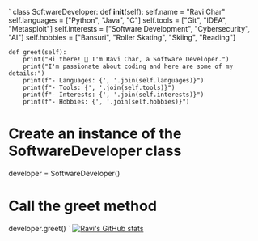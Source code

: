 `
class SoftwareDeveloper:
    def __init__(self):
        self.name = "Ravi Char"
        self.languages = ["Python", "Java", "C"]
        self.tools = ["Git", "IDEA", "Metasploit"]
        self.interests = ["Software Development", "Cybersecurity", "AI"]
        self.hobbies = ["Bansuri", "Roller Skating", "Skiing", "Reading"] 

    def greet(self):
        print("Hi there! 👋 I'm Ravi Char, a Software Developer.")
        print("I'm passionate about coding and here are some of my details:")
        print(f"- Languages: {', '.join(self.languages)}")
        print(f"- Tools: {', '.join(self.tools)}")
        print(f"- Interests: {', '.join(self.interests)}")
        print(f"- Hobbies: {', '.join(self.hobbies)}")

# Create an instance of the SoftwareDeveloper class
developer = SoftwareDeveloper()
# Call the greet method
developer.greet()
`
[![Ravi's GitHub stats](https://github-readme-stats.vercel.app/api?username=ravichar)](https://github.com/ravichar/github-readme-stats)
